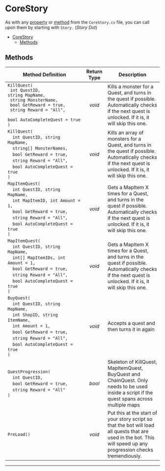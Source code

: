 
# CoreStory

As with any [property](#properties) or [method](#methods) from the `CoreStory.cs` file, you can call upon them by starting with `Story.` (*Story Dot*)

- [CoreStory](#corestory)
  - [Methods](#methods)

## Methods

| Method Definition                                                                                                                                                                                                                                                              | Return Type | Description                                                                                                                                                        |
| ------------------------------------------------------------------------------------------------------------------------------------------------------------------------------------------------------------------------------------------------------------------------------ | :---------: | ------------------------------------------------------------------------------------------------------------------------------------------------------------------ |
| <code>KillQuest(<br>&emsp;int&nbsp;QuestID, string&nbsp;MapName,<br>&emsp;string&nbsp;MonsterName,<br>&emsp;bool&nbsp;GetReward&nbsp;=&nbsp;true,<br>&emsp;string&nbsp;Reward&nbsp;=&nbsp;"All",<br>&emsp;bool&nbsp;AutoCompleteQuest&nbsp;=&nbsp;true<br>)</code> |   *void*    | Kills a monster for a Quest, and turns in the quest if possible. Automatically checks if the next quest is unlocked. If it is, it will skip this one.              |
| `KillQuest(`<br>&emsp;`int QuestID, string MapName,`<br>&emsp;`string[] MonsterNames,`<br>&emsp;`bool GetReward = true,`<br>&emsp;`string Reward = "All",`<br>&emsp;`bool AutoCompleteQuest = true`<br>`)`                                                                     |   *void*    | Kills an array of monsters for a Quest, and turns in the quest if possible. Automatically checks if the next quest is unlocked. If it is, it will skip this one.   |
| `MapItemQuest(`<br>&emsp;`int QuestID, string MapName,`<br>&emsp;`int MapItemID, int Amount = 1,`<br>&emsp;`bool GetReward = true,`<br>&emsp;`string Reward = "All",`<br>&emsp;`bool AutoCompleteQuest = true`<br>`)`                                                          |   *void*    | Gets a MapItem X times for a Quest, and turns in the quest if possible. Automatically checks if the next quest is unlocked. If it is, it will skip this one.       |
| `MapItemQuest(`<br>&emsp;`int QuestID, string MapName,`<br>&emsp;`int[] MapItemIDs, int Amount = 1,`<br>&emsp;`bool GetReward = true,`<br>&emsp;`string Reward = "All",`<br>&emsp;`bool AutoCompleteQuest = true`<br>`)`                                                       |   *void*    | Gets a MapItem X times for a Quest, and turns in the quest if possible. Automatically checks if the next quest is unlocked. If it is, it will skip this one.       |
| `BuyQuest(`<br>&emsp;`int QuestID, string MapName,`<br>&emsp;`int ShopID, string ItemName,`<br>&emsp;`int Amount = 1,`<br>&emsp;`bool GetReward = true,`<br>&emsp;`string Reward = "All",`<br>&emsp;`bool AutoCompleteQuest = true`<br>`)`                                     |   *void*    | Accepts a quest and then turns it in again                                                                                                                         |
| `QuestProgression(`<br>&emsp;`int QuestID,`<br>&emsp;`bool GetReward = true,`<br>&emsp;`string Reward = "All"`<br>`)`                                                                                                                                                          |   *bool*    | Skeleton of KillQuest, MapItemQuest, BuyQuest and ChainQuest. Only needs to be used inside a script if the quest spans across multiple maps                        |
| `PreLoad()`                                                                                                                                                                                                                                                                    |   *void*    | Put this at the start of your story script so that the bot will load all quests that are used in the bot. This will speed up any progression checks tremendiously. |

---------